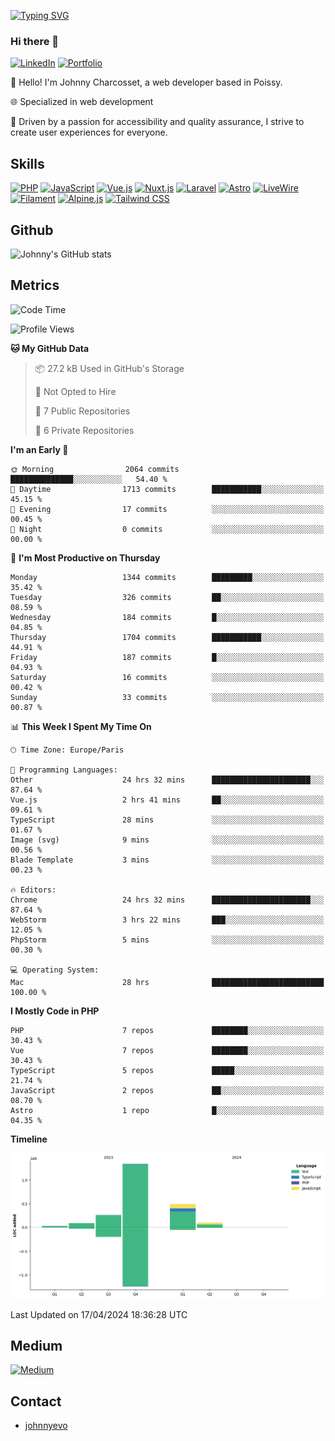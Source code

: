 [![Typing SVG](https://readme-typing-svg.demolab.com?font=Fira+Code&pause=1000&random=false&width=435&lines=Johnny+Charcosset;Web+Developer)](https://git.io/typing-svg)

### Hi there 👋
[![LinkedIn](https://img.shields.io/badge/LinkedIn-0077B5?style=for-the-badge&logo=linkedin&logoColor=white)](https://www.linkedin.com/in/johnny-charcosset/)
[![Portfolio](https://img.shields.io/badge/Portfolio-4285F4?style=for-the-badge&logo=google-chrome&logoColor=white)](https://johnnyevo.github.io/)

👋 Hello! I'm Johnny Charcosset, a web developer based in Poissy.

🌐 Specialized in web development

🚀 Driven by a passion for accessibility and quality assurance, I strive to create user experiences for everyone.

## Skills

[![PHP](https://img.shields.io/badge/PHP-777BB4?style=for-the-badge&logo=php&logoColor=white)](https://www.php.net/)
[![JavaScript](https://img.shields.io/badge/JavaScript-F7DF1E?style=for-the-badge&logo=javascript&logoColor=black)](https://developer.mozilla.org/en-US/docs/Web/JavaScript)
[![Vue.js](https://img.shields.io/badge/Vue.js-4FC08D?style=for-the-badge&logo=vue.js&logoColor=white)](https://vuejs.org/)
[![Nuxt.js](https://img.shields.io/badge/Nuxt.js-00C58E?style=for-the-badge&logo=nuxt.js&logoColor=white)](https://nuxtjs.org/)
[![Laravel](https://img.shields.io/badge/Laravel-FF2D20?style=for-the-badge&logo=laravel&logoColor=white)](https://laravel.com/)
[![Astro](https://img.shields.io/badge/Astro-0B3E59?style=for-the-badge&logo=astro&logoColor=white)](https://astro.build/)
[![LiveWire](https://img.shields.io/badge/LiveWire-FF3E00?style=for-the-badge&logo=livewire&logoColor=white)](https://laravel-livewire.com/)
[![Filament](https://img.shields.io/badge/Filament-253E46?style=for-the-badge&logo=https://filamentphp.com/favicon/favicon-32x32.png?v=w1dBNxT7Wg&logoColor=white)](https://filamentadmin.com/)
[![Alpine.js](https://img.shields.io/badge/Alpine.js-8BC0D0?style=for-the-badge&logo=alpine.js&logoColor=black)](https://alpinejs.dev/)
[![Tailwind CSS](https://img.shields.io/badge/Tailwind_CSS-38B2AC?style=for-the-badge&logo=tailwind-css&logoColor=white)](https://tailwindcss.com/)

## Github

![Johnny's GitHub stats](https://github-readme-stats.vercel.app/api?username=JohnnyEvo&show_icons=true&theme=transparent)

## Metrics

<!--START_SECTION:waka-->
![Code Time](http://img.shields.io/badge/Code%20Time-380%20hrs%209%20mins-blue)

![Profile Views](http://img.shields.io/badge/Profile%20Views-0-blue)

**🐱 My GitHub Data** 

> 📦 27.2 kB Used in GitHub's Storage 
 > 
> 🚫 Not Opted to Hire
 > 
> 📜 7 Public Repositories 
 > 
> 🔑 6 Private Repositories 
 > 
**I'm an Early 🐤** 

```text
🌞 Morning                2064 commits        ██████████████░░░░░░░░░░░   54.40 % 
🌆 Daytime                1713 commits        ███████████░░░░░░░░░░░░░░   45.15 % 
🌃 Evening                17 commits          ░░░░░░░░░░░░░░░░░░░░░░░░░   00.45 % 
🌙 Night                  0 commits           ░░░░░░░░░░░░░░░░░░░░░░░░░   00.00 % 
```
📅 **I'm Most Productive on Thursday** 

```text
Monday                   1344 commits        █████████░░░░░░░░░░░░░░░░   35.42 % 
Tuesday                  326 commits         ██░░░░░░░░░░░░░░░░░░░░░░░   08.59 % 
Wednesday                184 commits         █░░░░░░░░░░░░░░░░░░░░░░░░   04.85 % 
Thursday                 1704 commits        ███████████░░░░░░░░░░░░░░   44.91 % 
Friday                   187 commits         █░░░░░░░░░░░░░░░░░░░░░░░░   04.93 % 
Saturday                 16 commits          ░░░░░░░░░░░░░░░░░░░░░░░░░   00.42 % 
Sunday                   33 commits          ░░░░░░░░░░░░░░░░░░░░░░░░░   00.87 % 
```


📊 **This Week I Spent My Time On** 

```text
🕑︎ Time Zone: Europe/Paris

💬 Programming Languages: 
Other                    24 hrs 32 mins      ██████████████████████░░░   87.64 % 
Vue.js                   2 hrs 41 mins       ██░░░░░░░░░░░░░░░░░░░░░░░   09.61 % 
TypeScript               28 mins             ░░░░░░░░░░░░░░░░░░░░░░░░░   01.67 % 
Image (svg)              9 mins              ░░░░░░░░░░░░░░░░░░░░░░░░░   00.56 % 
Blade Template           3 mins              ░░░░░░░░░░░░░░░░░░░░░░░░░   00.23 % 

🔥 Editors: 
Chrome                   24 hrs 32 mins      ██████████████████████░░░   87.64 % 
WebStorm                 3 hrs 22 mins       ███░░░░░░░░░░░░░░░░░░░░░░   12.05 % 
PhpStorm                 5 mins              ░░░░░░░░░░░░░░░░░░░░░░░░░   00.30 % 

💻 Operating System: 
Mac                      28 hrs              █████████████████████████   100.00 % 
```

**I Mostly Code in PHP** 

```text
PHP                      7 repos             ████████░░░░░░░░░░░░░░░░░   30.43 % 
Vue                      7 repos             ████████░░░░░░░░░░░░░░░░░   30.43 % 
TypeScript               5 repos             █████░░░░░░░░░░░░░░░░░░░░   21.74 % 
JavaScript               2 repos             ██░░░░░░░░░░░░░░░░░░░░░░░   08.70 % 
Astro                    1 repo              █░░░░░░░░░░░░░░░░░░░░░░░░   04.35 % 
```



**Timeline**

![Lines of Code chart](https://raw.githubusercontent.com/JohnnyEvo/JohnnyEvo/main/assets/bar_graph.png)


 Last Updated on 17/04/2024 18:36:28 UTC
<!--END_SECTION:waka-->

## Medium

[![Medium](https://github-readme-medium.vercel.app/?username=johnny.charcosset&limit=3)](https://medium.com/@@johnny.charcosset)

## Contact

- [johnnyevo](https://johnnyevo.github.io/)
